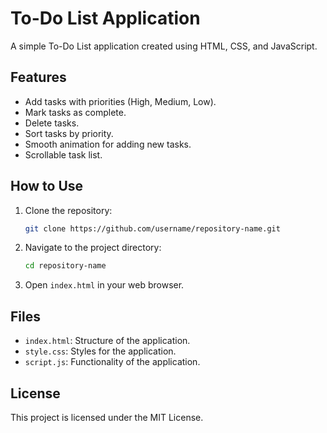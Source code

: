 # To-Do List Application

A simple To-Do List application created using HTML, CSS, and JavaScript.

## Features

- Add tasks with priorities (High, Medium, Low).
- Mark tasks as complete.
- Delete tasks.
- Sort tasks by priority.
- Smooth animation for adding new tasks.
- Scrollable task list.

## How to Use

1. Clone the repository:
    ```sh
    git clone https://github.com/username/repository-name.git
    ```

2. Navigate to the project directory:
    ```sh
    cd repository-name
    ```

3. Open `index.html` in your web browser.

## Files

- `index.html`: Structure of the application.
- `style.css`: Styles for the application.
- `script.js`: Functionality of the application.

## License

This project is licensed under the MIT License.
